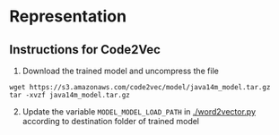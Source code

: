 # Representation
## Instructions for Code2Vec
1. Download the trained model and uncompress the file
```
wget https://s3.amazonaws.com/code2vec/model/java14m_model.tar.gz
tar -xvzf java14m_model.tar.gz
```
2. Update the variable `MODEL_MODEL_LOAD_PATH` in [./word2vector.py](https://github.com/HaoyeTianCoder/BATS/blob/main/representation/word2vector.py) according to destination folder of trained model 
